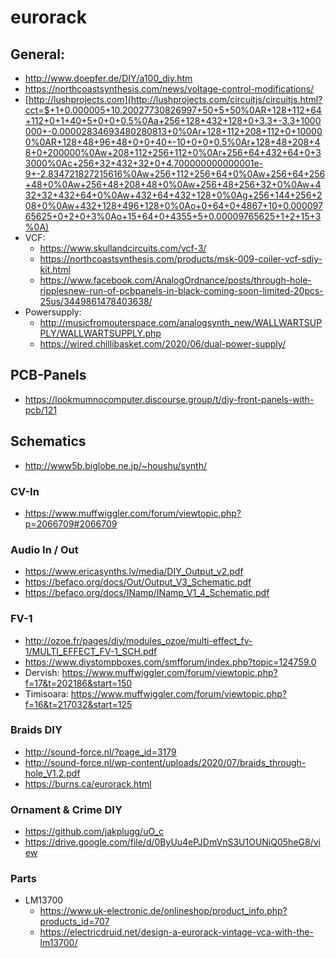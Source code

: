 # eurorack

## General:
 * http://www.doepfer.de/DIY/a100_diy.htm
 * https://northcoastsynthesis.com/news/voltage-control-modifications/
 * [http://lushprojects.com](http://lushprojects.com/circuitjs/circuitjs.html?cct=$+1+0.000005+10.20027730826997+50+5+50%0AR+128+112+64+112+0+1+40+5+0+0+0.5%0Aa+256+128+432+128+0+3.3+-3.3+1000000+-0.00002834693480280813+0%0Ar+128+112+208+112+0+100000%0AR+128+48+96+48+0+0+40+-10+0+0+0.5%0Ar+128+48+208+48+0+200000%0Aw+208+112+256+112+0%0Ar+256+64+432+64+0+33000%0Ac+256+32+432+32+0+4.700000000000001e-9+-2.834721827215616%0Aw+256+112+256+64+0%0Aw+256+64+256+48+0%0Aw+256+48+208+48+0%0Aw+256+48+256+32+0%0Aw+432+32+432+64+0%0Aw+432+64+432+128+0%0Ag+256+144+256+208+0%0Aw+432+128+496+128+0%0Ao+0+64+0+4867+10+0.00009765625+0+2+0+3%0Ao+15+64+0+4355+5+0.00009765625+1+2+15+3%0A)
 * VCF:
   * https://www.skullandcircuits.com/vcf-3/
   * https://northcoastsynthesis.com/products/msk-009-coiler-vcf-sdiy-kit.html
   * https://www.facebook.com/AnalogOrdnance/posts/through-hole-ripplesnew-run-of-pcbpanels-in-black-coming-soon-limited-20pcs-25us/3449861478403638/
 * Powersupply:
   * http://musicfromouterspace.com/analogsynth_new/WALLWARTSUPPLY/WALLWARTSUPPLY.php
   * https://wired.chillibasket.com/2020/06/dual-power-supply/
## PCB-Panels
 * https://lookmumnocomputer.discourse.group/t/diy-front-panels-with-pcb/121
## Schematics
 * http://www5b.biglobe.ne.jp/~houshu/synth/
### CV-In
 * https://www.muffwiggler.com/forum/viewtopic.php?p=2066709#2066709
### Audio In / Out
 * https://www.ericasynths.lv/media/DIY_Output_v2.pdf
 * https://befaco.org/docs/Out/Output_V3_Schematic.pdf
 * https://befaco.org/docs/INamp/INamp_V1_4_Schematic.pdf
### FV-1
 * http://ozoe.fr/pages/diy/modules_ozoe/multi-effect_fv-1/MULTI_EFFECT_FV-1_SCH.pdf
 * https://www.diystompboxes.com/smfforum/index.php?topic=124759.0
 * Dervish: https://www.muffwiggler.com/forum/viewtopic.php?f=17&t=202186&start=150
 * Timisoara: https://www.muffwiggler.com/forum/viewtopic.php?f=16&t=217032&start=125
### Braids DIY
 * http://sound-force.nl/?page_id=3179
 * http://sound-force.nl/wp-content/uploads/2020/07/braids_through-hole_V1.2.pdf
 * https://burns.ca/eurorack.html
### Ornament & Crime DIY
 * https://github.com/jakplugg/uO_c
 * https://drive.google.com/file/d/0ByUu4ePJDmVnS3U1OUNiQ05heG8/view
### Parts
 * LM13700
   * https://www.uk-electronic.de/onlineshop/product_info.php?products_id=707
   * https://electricdruid.net/design-a-eurorack-vintage-vca-with-the-lm13700/
